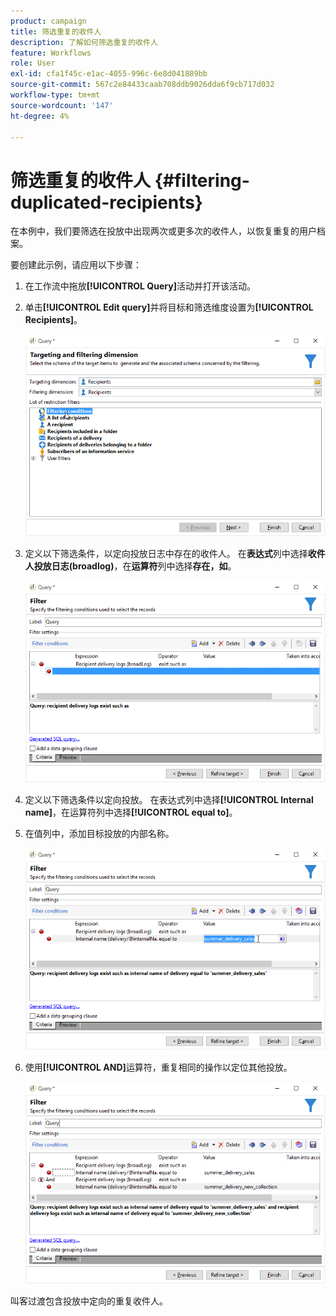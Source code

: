 ```yaml
---
product: campaign
title: 筛选重复的收件人
description: 了解如何筛选重复的收件人
feature: Workflows
role: User
exl-id: cfa1f45c-e1ac-4055-996c-6e8d041889bb
source-git-commit: 567c2e84433caab708ddb9026dda6f9cb717d032
workflow-type: tm+mt
source-wordcount: '147'
ht-degree: 4%

---
```


# 筛选重复的收件人 {#filtering-duplicated-recipients}



在本例中，我们要筛选在投放中出现两次或更多次的收件人，以恢复重复的用户档案。

要创建此示例，请应用以下步骤：

1. 在工作流中拖放&#x200B;**[!UICONTROL Query]**&#x200B;活动并打开该活动。
1. 单击&#x200B;**[!UICONTROL Edit query]**&#x200B;并将目标和筛选维度设置为&#x200B;**[!UICONTROL Recipients]**。

   ![](assets/query_recipients_1.png)

1. 定义以下筛选条件，以定向投放日志中存在的收件人。 在&#x200B;**表达式**&#x200B;列中选择&#x200B;**收件人投放日志(broadlog)**，在&#x200B;**运算符**&#x200B;列中选择&#x200B;**存在，如**。

   ![](assets/query_recipients_2.png)

1. 定义以下筛选条件以定向投放。 在表达式列中选择&#x200B;**[!UICONTROL Internal name]**，在运算符列中选择&#x200B;**[!UICONTROL equal to]**。
1. 在值列中，添加目标投放的内部名称。

   ![](assets/query_recipients_3.png)

1. 使用&#x200B;**[!UICONTROL AND]**&#x200B;运算符，重复相同的操作以定位其他投放。

   ![](assets/query_recipients_4.png)

叫客过渡包含投放中定向的重复收件人。
